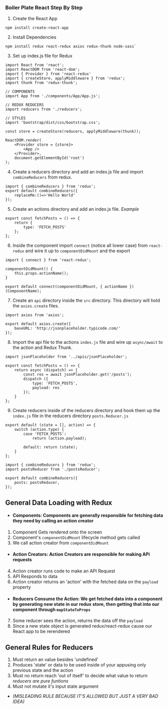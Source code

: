 ### Boiler Plate React Step By Step

1. Create the React App
```
npm install create-react-app
```

2. Install Dependencies
```
npm install redux react-redux axios redux-thunk node-sass`
```

3. Set up index.js file for Redux
```
import React from 'react';
import ReactDOM from 'react-dom';
import { Provider } from 'react-redux'
import { createStore, applyMiddleware } from 'redux';
import thunk from 'redux-thunk';

// COMPONENTS
import App from './components/App/App.js';

// REDUX REDUCERS
import reducers from './reducers';

// STYLES
import 'bootstrap/dist/css/bootstrap.css';
```

```
const store = createStore(reducers, applyMiddleware(thunk));

ReactDOM.render(
    <Provider store = {store}>
        <App />
    </Provider>,
    document.getElementById('root')
);
```

4. Create a reducers directory and add an index.js file and import `combineReducers` from redux.
```
import { combineReducers } from 'redux';
export default combineReducers({
    replaceMe:()=>'Hello World'
});
```

5. Create an actions directory and add an index.js file.
_Example_
```
export const fetchPosts = () => {
    return {
        type: 'FETCH_POSTS'
    };
};
```

6. Inside the component import `connect` (notice all lower case) from `react-redux` and wire it up to `componentDidMount` and the export

```
import { connect } from 'react-redux';
```

```
componentDidMount() {
    this.props.actionName();
}
```

```
export default connect(componentDidMount, { actionName })(ComponentName);
```

7. Create an `api` directory inside the `src` directory. This directory will hold the `axios.create` files.
```
import axios from 'axios';

export default axios.create({
    baseURL: 'http://jsonplaceholder.typicode.com/'
});
```
8. Import the api file to the actions `index.js` file and wire up `async/await` to the action and Redux Thunk.
```
import jsonPlaceholder from '../apis/jsonPlaceholder';

export const fetchPosts = () => {
    return async (dispatch) => {
        const res = await jsonPlaceholder.get('/posts');
        dispatch ({
            type: 'FETCH_POSTS',
            payload: res
        });
    }
};
```
9. Create reducers inside of the reducers directory and hook them up the `index.js` file in the reducers directory
`posts.Reducer.js`
```
export default (state = [], action) => {
    switch (action.type) {
        case 'FETCH_POSTS':
            return (action.payload);

        default: return (state);
    }
};
```
```
import { combineReducers } from 'redux';
import postsReducer from './postsReducer';

export default combineReducers({
    posts: postsReducer,
});
```

## General Data Loading with Redux
- #### Components: Components are generally responsible for fetching data they need by calling an action creator
 1. Component Gets rendered onto the screen
 2. Component's `componentDidMount` lifecycle method gets called
 3. We call action creator from `componentDidMount`

- #### Action Creators: Action Creators are responsible for making APi requests
 4. Action creator runs code to make an API Request
 5. API Responds to data
 6. Action creator returns an 'action' with the fetched data on the `payload` property

- #### Reducers Consume the Action: We get fetched data into a component by generating new state in our redux store, then getting that into our component through `mapStateToProps`
 7. Some reducer sees the action, returns the data off the `payload`
 8. Since a new state object is generated redux/react-redux cause our React app to be rerendered

 ## General Rules for Reducers
 1. Must return an value besides 'undefined'
 2. Produces 'state' or data to be used inside of your appusing only previous state and the action
 3. Must no return reach 'out of itself' to decide what value to return _reducers are pure funtions_
 4. Must not mutate it's input state argument
  - _(MISLEADING RULE BECAUSE IT'S ALLOWED BUT JUST A VERY BAD IDEA)_